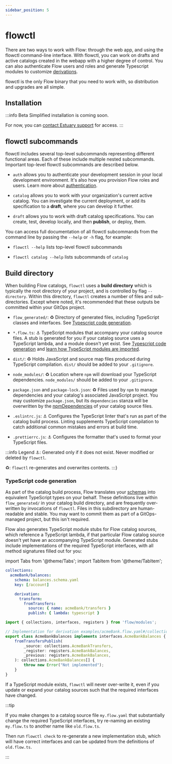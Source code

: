 ```yaml
---
sidebar_position: 5
---
```

# flowctl

There are two ways to work with Flow: through the web app, and using the flowctl command-line interface.
With flowctl, you can work on drafts and active catalogs created in the webapp with a
higher degree of control.
You can also authenticate Flow users and roles and generate Typescript modules to customize [derivations](derivations.md).

flowctl is the only Flow binary that you need to work with,
so distribution and upgrades are all simple.

## Installation

:::info Beta
Simplified installation is coming soon.

For now, you can [contact Estuary support](mailto:support@estuary.dev) for access.
:::

## flowctl subcommands

flowctl includes several top-level subcommands representing different functional areas. Each of these include multiple nested subcommands.
Important top-level flowctl subcommands are described below.

* `auth` allows you to authenticate your development session in your local development environment.
It's also how you provision Flow roles and users. Learn more about [authentication](../reference/authentication.md).

* `catalog` allows you to work with your organization's current active catalog. You can investigate the current deployment,
 or add its specification to a **draft**, where you can develop it further.

* `draft` allows you to work with draft catalog specifications. You can create, test, develop locally, and then **publish**, or deploy, them.

You can access full documentation of all flowctl subcommands from the command line by passing the `--help` or `-h` flag, for example:

* `flowctl --help` lists top-level flowctl subcommands

* `flowctl catalog --help` lists subcommands of `catalog`

## Build directory

When building Flow catalogs, `flowctl` uses a **build directory**
which is typically the root directory of your project, and is controlled by flag `--directory`.
Within this directory, `flowctl` creates a number of files and sub-directories.
Except where noted, it's recommended that these outputs be committed within your GitOps project.

* `flow_generated/`: ♻
  Directory of generated files, including TypeScript classes and interfaces.
  See [Typescript code generation](#typescript-code-generation).

* `*.flow.ts`: ⚓
  TypeScript modules that accompany your catalog source files.
  A stub is generated for you if your catalog source uses a TypeScript lambda, and a module doesn't yet exist.
  See [Typescript code generation](#typescript-code-generation) and
  [learn how TypeScript modules are imported](import.md#typescript-modules).

* `dist/`: ♻
  Holds JavaScript and source map files produced during TypeScript compilation.
  `dist/` should be added to your `.gitignore`.

* `node_modules/`: ♻
  Location where `npm` will download your TypeScript dependencies.
  `node_modules/` should be added to your `.gitignore`.

* `package.json` and `package-lock.json`: ♻
  Files used by `npm` to manage dependencies and your catalog's associated JavaScript project.
  You may customize `package.json`,
  but its `dependencies` stanza will be overwritten by the
  [npmDependencies](import.md#npm-dependencies)
  of your catalog source files.

* `.eslintrc.js`: ⚓
  Configures the TypeScript linter that's run as part of the catalog build process.
  Linting supplements TypeScript compilation to catch additional common mistakes and errors at build time.

* `.prettierrc.js`: ⚓
  Configures the formatter that's used to format your TypeScript files.

:::info Legend
⚓: Generated only if it does not exist. Never modified or deleted by `flowctl`.

♻: `flowctl` re-generates and overwrites contents.
:::}

### TypeScript code generation

As part of the catalog build process, Flow translates your
[schemas](schemas.md)
into equivalent TypeScript types on your behalf.
These definitions live within `flow_generated/` in your catalog build directory,
and are frequently over-written by invocations of `flowctl`.
Files in this subdirectory are human-readable and stable.
You may want to commit them as part of a GitOps-managed project, but this isn't required.

Flow also generates TypeScript module stubs for Flow catalog sources, which reference
a TypeScript lambda, if that particular Flow catalog source doesn't yet have an accompanying TypeScript module.
Generated stubs include implementations of the required TypeScript interfaces,
with all method signatures filled out for you:

import Tabs from '@theme/Tabs';
import TabItem from '@theme/TabItem';

<Tabs>
<TabItem value="acmeBank.flow.yaml" default>

```yaml
collections:
  acmeBank/balances:
    schema: balances.schema.yaml
    key: [/account]

    derivation:
      transform:
        fromTransfers:
          source: { name: acmeBank/transfers }
          publish: { lambda: typescript }
```

</TabItem>
<TabItem value="acmeBank.flow.ts (generated stub)" default>

```typescript
import { collections, interfaces, registers } from 'flow/modules';

// Implementation for derivation examples/acmeBank.flow.yaml#/collections/acmeBank~1balances/derivation.
export class AcmeBankBalances implements interfaces.AcmeBankBalances {
    fromTransfersPublish(
        _source: collections.AcmeBankTransfers,
        _register: registers.AcmeBankBalances,
        _previous: registers.AcmeBankBalances,
    ): collections.AcmeBankBalances[] {
        throw new Error("Not implemented");
    }
}
```

</TabItem>
</Tabs>

If a TypeScript module exists, `flowctl` will never over-write it,
even if you update or expand your catalog sources such that the required interfaces have changed.

:::tip

If you make changes to a catalog source file `my.flow.yaml` that substantially
change the required TypeScript interfaces, try re-naming an existing
`my.flow.ts` to another name like `old.flow.ts`.

Then run `flowctl check` to re-generate a new implementation stub,
which will have correct interfaces and can be updated from the definitions of `old.flow.ts`.

:::